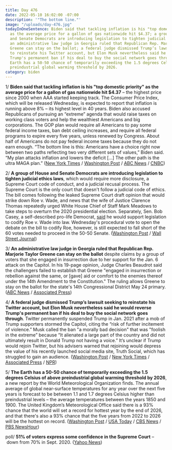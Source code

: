 ```yaml
---
title: Day 476
date: 2022-05-10 16:02:00 -07:00
description: '"The bottom line."'
image: "/uploads/day-476.jpg"
todayInOneSentence: Biden said that tackling inflation is his "top domestic priority"
  as the average price for a gallon of gas nationwide hit $4.37; a group of House
  and Senate Democrats are introducing legislation to tighten judicial ethics laws;
  an administrative law judge in Georgia ruled that Republican Rep. Marjorie Taylor
  Greene can stay on the ballot; a federal judge dismissed Trump’s lawsuit seeking
  to reinstate his Twitter account, but Elon Musk nevertheless said he would reverse
  Trump's permanent ban if his deal to buy the social network goes through; and the
  Earth has a 50-50 chance of temporarily exceeding the 1.5 degrees Celsius of above
  preindustrial global warming threshold by 2026.
category: biden
---
```


1/ **Biden said that tackling inflation is his "top domestic priority" as the average price for a gallon of gas nationwide hit $4.37** – the highest price since 2000 when AAA started keeping track. The Consumer Price Index, which will be released Wednesday, is expected to report that inflation is running above 8% – its highest level in 40 years. Biden also accused Republicans of pursuing an “extreme” agenda that would raise taxes on working class voters and help the wealthiest Americans and big corporations. The GOP plan would require all Americans to pay some federal income taxes, ban debt ceiling increases, and require all federal programs to expire every five years, unless renewed by Congress. About half of Americans do not pay federal income taxes because they do not earn enough. “The bottom line is this: Americans have a choice right now between two paths reflecting two very different sets of values,” Biden said. “My plan attacks inflation and lowers the deficit [...] The other path is the ultra MAGA plan.” ([New York Times](https://www.nytimes.com/2022/05/10/business/biden-inflation.html) / [Washington Post](https://www.washingtonpost.com/business/2022/05/10/gas-prices-are-up-again-putting-biden-fresh-bind/) / [ABC News](https://abcnews.go.com/Politics/biden-highlight-efforts-fight-inflation-attack-ultra-maga/story?id=84617325) / [CNBC](https://www.cnbc.com/2022/05/10/inflation-biden-says-lowering-prices-is-his-top-economic-priority-.html))

2/ **A group of House and Senate Democrats are introducing legislation to tighten judicial ethics laws**, which would require more disclosure, a Supreme Court code of conduct, and a judicial recusal process. The Supreme Court is the only court that doesn't follow a judicial code of ethics. The bill comes following the leaked Supreme Court draft opinion that would strike down Roe v. Wade, and news that the wife of Justice Clarence Thomas repeatedly urged White House Chief of Staff Mark Meadows to take steps to overturn the 2020 presidential election. Separately, Sen. Bob Casey, a self-described pro-life Democrat, [said](https://www.washingtonpost.com/politics/2022/05/10/sen-bob-casey-abortion-roe-whpa/) he would support legislation to codify Roe v. Wade into law. Wednesday's procedural vote to open the debate on the bill to codify Roe, however, is still expected to fall short of the 60 votes needed to proceed in the 50-50 Senate. ([Washington Post](https://www.washingtonpost.com/politics/2022/05/10/warren-supreme-court-ethics/) / [Wall Street Journal](https://www.wsj.com/articles/in-reversal-democrat-bob-casey-backs-abortion-access-bill-11652209360?mod=politics_lead_pos4))

3/ **An administrative law judge in Georgia ruled that Republican Rep. Marjorie Taylor Greene can stay on the ballot** despite claims by a group of voters that she engaged in insurrection due to her support for the Jan. 6 attack on the Capitol. In his 19-page opinion, Judge Charles Beaudrot said the challengers failed to establish that Greene "engaged in insurrection or rebellion against the same, or [gave] aid or comfort to the enemies thereof under the 14th Amendment to the Constitution." The ruling allows Greene to stay on the ballot for the state's 14th Congressional District May 24 primary. ([ABC News](https://abcnews.go.com/Politics/judge-rules-gop-rep-marjorie-taylor-greene-stay/story?id=84314352) / [Associated Press](https://apnews.com/article/2022-midterm-elections-georgia-marjorie-taylor-greene-congress-1a3adca947abd4af6ae8a2f5e0cc901a))

4/ **A federal judge dismissed Trump’s lawsuit seeking to reinstate his Twitter account, but Elon Musk nevertheless said he would reverse Trump's permanent ban if his deal to buy the social network goes through**. Twitter permanently suspended Trump in Jan. 2021 after a mob of Trump supporters stormed the Capitol, citing the “risk of further incitement of violence.” Musk called the ban "a morally bad decision" that was "foolish in the extreme” because “It alienated a large part of the country and did not ultimately result in Donald Trump not having a voice.” It’s unclear if Trump would rejoin Twitter, but his advisers warned that rejoining would depress the value of his recently launched social media site, Truth Social, which has struggled to gain an audience. ([Washington Post](https://www.washingtonpost.com/technology/2022/05/10/musk-talk-twitter/) / [New York Times](https://www.nytimes.com/2022/05/06/us/politics/trump-twitter-lawsuit.html) / [Associated Press](https://apnews.com/article/business-lawsuits-donald-trump-san-francisco-436deab188d30f8bab1eb0592de0d3d8) / [NPR](https://www.npr.org/2022/05/10/1097942860/elon-musk-reverse-donald-trump-twitter-ban))

5/ **The Earth has a 50-50 chance of temporarily exceeding the 1.5 degrees Celsius of above preindustrial global warming threshold by 2026**, a new report by the World Meteorological Organization finds. The annual average of global near-surface temperatures for any year over the next five years is forecast to be between 1.1 and 1.7 degrees Celsius higher than preindustrial levels – the average temperatures between the years 1850 and 1900. The United Kingdom’s Meteorological Office said there is a 93% chance that the world will set a record for hottest year by the end of 2026, and that there's also a 93% chance that the five years from 2022 to 2026 will be the hottest on record. ([Washington Post](https://www.washingtonpost.com/weather/2022/05/10/earth-climate-warming-threshold-wmo/) / [USA Today](https://www.usatoday.com/story/news/world/2022/05/10/earth-temperature-global-warming-point-2026/9719669002/) / [CBS News](https://www.cbsnews.com/news/climate-change-1-5-degrees-celsius-global-warming/) / [PBS NewsHour](https://www.pbs.org/newshour/science/earth-has-nearly-50-percent-chance-of-hitting-key-warming-threshold-in-the-next-five-years-report-says))


poll/ **51% of voters express some confidence in the Supreme Court** – down from 70% in Sept. 2020. ([Yahoo News](https://news.yahoo.com/poll-confidence-in-supreme-court-has-collapsed-since-conservatives-took-control-122402500.html))
